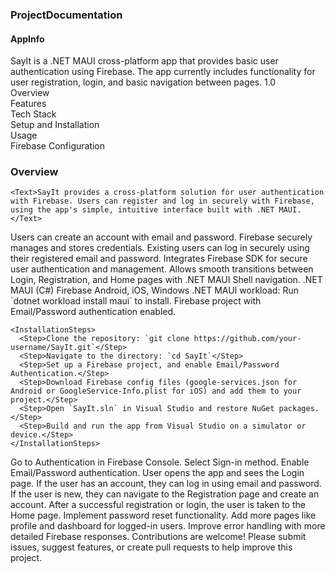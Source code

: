 ### ProjectDocumentation
#### AppInfo
  <AppInfo>
    <Description>SayIt is a .NET MAUI cross-platform app that provides basic user authentication using Firebase. The app currently includes functionality for user registration, login, and basic navigation between pages.</Description>
    <Version>1.0</Version>
  </AppInfo>

  <TableOfContents>
    <Section>Overview</Section>
    <Section>Features</Section>
    <Section>Tech Stack</Section>
    <Section>Setup and Installation</Section>
    <Section>Usage</Section>
    <Section>Firebase Configuration</Section>
  </TableOfContents>

  ### Overview
    <Text>SayIt provides a cross-platform solution for user authentication with Firebase. Users can register and log in securely with Firebase, using the app's simple, intuitive interface built with .NET MAUI.</Text>

  <Features>
    <Feature>
      <Title>User Registration</Title>
      <Description>Users can create an account with email and password. Firebase securely manages and stores credentials.</Description>
    </Feature>
    <Feature>
      <Title>User Login</Title>
      <Description>Existing users can log in securely using their registered email and password.</Description>
    </Feature>
    <Feature>
      <Title>Firebase Authentication</Title>
      <Description>Integrates Firebase SDK for secure user authentication and management.</Description>
    </Feature>
    <Feature>
      <Title>Shell Navigation</Title>
      <Description>Allows smooth transitions between Login, Registration, and Home pages with .NET MAUI Shell navigation.</Description>
    </Feature>
  </Features>

  <TechStack>
    <Framework>.NET MAUI (C#)</Framework>
    <Backend>Firebase</Backend>
    <Platforms>Android, iOS, Windows</Platforms>
  </TechStack>

  <Setup>
    <Prerequisites>
      <Item>.NET MAUI workload: Run `dotnet workload install maui` to install.</Item>
      <Item>Firebase project with Email/Password authentication enabled.</Item>
    </Prerequisites>

    <InstallationSteps>
      <Step>Clone the repository: `git clone https://github.com/your-username/SayIt.git`</Step>
      <Step>Navigate to the directory: `cd SayIt`</Step>
      <Step>Set up a Firebase project, and enable Email/Password Authentication.</Step>
      <Step>Download Firebase config files (google-services.json for Android or GoogleService-Info.plist for iOS) and add them to your project.</Step>
      <Step>Open `SayIt.sln` in Visual Studio and restore NuGet packages.</Step>
      <Step>Build and run the app from Visual Studio on a simulator or device.</Step>
    </InstallationSteps>
  </Setup>

  <FirebaseConfiguration>
    <Step>Go to Authentication in Firebase Console.</Step>
    <Step>Select Sign-in method.</Step>
    <Step>Enable Email/Password authentication.</Step>
  </FirebaseConfiguration>

  <Usage>
    <Step>User opens the app and sees the Login page.</Step>
    <Step>If the user has an account, they can log in using email and password.</Step>
    <Step>If the user is new, they can navigate to the Registration page and create an account.</Step>
    <Step>After a successful registration or login, the user is taken to the Home page.</Step>
  </Usage>

  <FutureImprovements>
    <Improvement>Implement password reset functionality.</Improvement>
    <Improvement>Add more pages like profile and dashboard for logged-in users.</Improvement>
    <Improvement>Improve error handling with more detailed Firebase responses.</Improvement>
  </FutureImprovements>

  <Contributions>
    <Text>Contributions are welcome! Please submit issues, suggest features, or create pull requests to help improve this project.</Text>
  </Contributions>
</ProjectDocumentation>
